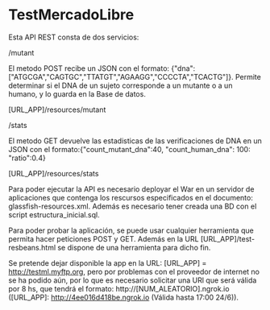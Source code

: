 # TestMercadoLibre

Esta API REST consta de dos servicios: 

/mutant

El metodo POST recibe un JSON con el formato: {"dna": ["ATGCGA","CAGTGC","TTATGT","AGAAGG","CCCCTA","TCACTG"]}. Permite determinar si el DNA de un sujeto corresponde a un mutante o a un humano, y lo guarda en la Base de datos. 

[URL_APP]/resources/mutant

/stats

El metodo GET devuelve las estadisticas de las verificaciones de DNA en un JSON con el formato:{"count_mutant_dna":40, "count_human_dna": 100: "ratio":0.4}

[URL_APP]/resources/stats

Para poder ejecutar la API es necesario deployar el War en un servidor de aplicaciones que contenga los rescursos especificados en el documento: glassfish-resources.xml. Además es necesario tener creada una BD con el script estructura_inicial.sql.

Para poder probar la aplicación, se puede usar cualquier herramienta que permita hacer peticiones POST y GET. Además en la URL [URL_APP]/test-resbeans.html se dispone de una herramienta para dicho fin.

Se pretende dejar disponible la app en la URL: [URL_APP] = http://testml.myftp.org, pero por problemas con el proveedor de internet no se ha podido aún, por lo que es necesario solicitar una URl que será válida por 8 hs, que tendrá el formato: http://[NUM_ALEATORIO].ngrok.io ([URL_APP]: http://4ee016d418be.ngrok.io (Válida hasta 17:00 24/6)).



